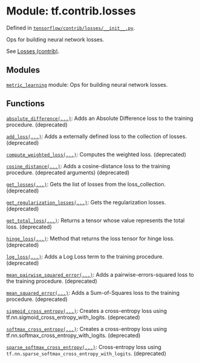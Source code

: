 <div itemscope itemtype="http://developers.google.com/ReferenceObject">
<meta itemprop="name" content="tf.contrib.losses" />
</div>

# Module: tf.contrib.losses



Defined in [`tensorflow/contrib/losses/__init__.py`](https://www.tensorflow.org/code/tensorflow/contrib/losses/__init__.py).

Ops for building neural network losses.

See [Losses (contrib)](../../../../api_guides/python/contrib.losses.md).

## Modules

[`metric_learning`](../../tf/contrib/losses/metric_learning.md) module: Ops for building neural network losses.

## Functions

[`absolute_difference(...)`](../../tf/contrib/losses/absolute_difference.md): Adds an Absolute Difference loss to the training procedure. (deprecated)

[`add_loss(...)`](../../tf/contrib/losses/add_loss.md): Adds a externally defined loss to the collection of losses. (deprecated)

[`compute_weighted_loss(...)`](../../tf/contrib/losses/compute_weighted_loss.md): Computes the weighted loss. (deprecated)

[`cosine_distance(...)`](../../tf/contrib/losses/cosine_distance.md): Adds a cosine-distance loss to the training procedure. (deprecated arguments) (deprecated)

[`get_losses(...)`](../../tf/contrib/losses/get_losses.md): Gets the list of losses from the loss_collection. (deprecated)

[`get_regularization_losses(...)`](../../tf/contrib/losses/get_regularization_losses.md): Gets the regularization losses. (deprecated)

[`get_total_loss(...)`](../../tf/contrib/losses/get_total_loss.md): Returns a tensor whose value represents the total loss. (deprecated)

[`hinge_loss(...)`](../../tf/contrib/losses/hinge_loss.md): Method that returns the loss tensor for hinge loss. (deprecated)

[`log_loss(...)`](../../tf/contrib/losses/log_loss.md): Adds a Log Loss term to the training procedure. (deprecated)

[`mean_pairwise_squared_error(...)`](../../tf/contrib/losses/mean_pairwise_squared_error.md): Adds a pairwise-errors-squared loss to the training procedure. (deprecated)

[`mean_squared_error(...)`](../../tf/contrib/losses/mean_squared_error.md): Adds a Sum-of-Squares loss to the training procedure. (deprecated)

[`sigmoid_cross_entropy(...)`](../../tf/contrib/losses/sigmoid_cross_entropy.md): Creates a cross-entropy loss using tf.nn.sigmoid_cross_entropy_with_logits. (deprecated)

[`softmax_cross_entropy(...)`](../../tf/contrib/losses/softmax_cross_entropy.md): Creates a cross-entropy loss using tf.nn.softmax_cross_entropy_with_logits. (deprecated)

[`sparse_softmax_cross_entropy(...)`](../../tf/contrib/losses/sparse_softmax_cross_entropy.md): Cross-entropy loss using `tf.nn.sparse_softmax_cross_entropy_with_logits`. (deprecated)

